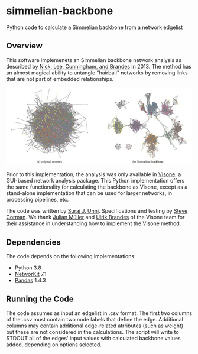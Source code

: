 # simmelian-backbone
Python code to calculate a Simmelian backbone from a network edgelist
## Overview
This software implemenets an Simmelian backbone network analysis as described by [Nick, Lee, Cunningham, and Brandes](https://www.researchgate.net/publication/262207813_Simmelian_backbones_amplifying_hidden_homophily_in_Facebook_networks) in 2013. The method has an almost magical ability to untangle "hairball" networks by removing links that are not part of embedded relationships.

![image](simmelian.jpg)

Prior to this implementation, the analysis was only available in [Visone](https://visone.ethz.ch/), a GUI-based network analysis package. This Python implementation offers the same functionality for calculating the backbone as Visone, except as a stand-alone implementation that can be used for larger networks, in processing pipelines, etc.

The code was written by [Suraj J. Unni](https://github.com/surajjunni). Specifications and testing by [Steve Corman](https://github.com/networks1). We thank [Julian Müller](https://sn.ethz.ch/profile.html?persid=243533) and [Ulrik Brandes](https://github.com/ubrandes-ethz) of the Visone team for their assistance in understanding how to implement the Visone method.

## Dependencies
The code depends on the following implementations:
* Python 3.8
* [NetworKit](https://networkit.github.io/) 7.1
* [Pandas](https://pandas.pydata.org/) 1.4.3

## Running the Code
The code assumes as input an edgelist in .csv format. The first two columns of the .csv must contain two node labels that define the edge. Additional columns may contain additional edge-related atrributes (such as weight) but these are not considered in the calculations. The script will write to STDOUT all of the edges' input values with calculated backbone values added, depending on options selected.
